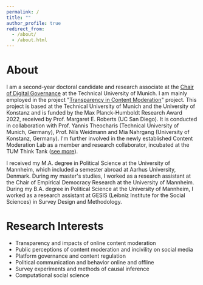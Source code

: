 ```yaml
---
permalink: /
title: ""
author_profile: true
redirect_from: 
  - /about/
  - /about.html
---
```



About
======

I am a second-year doctoral candidate and research associate at the [Chair of Digital Governance](https://www.hfp.tum.de/en/digitalgovernance/home/) at the Technical University of Munich. I am mainly employed in the project "[Transparency in Content Moderation](https://www.tum.de/en/news-and-events/all-news/press-releases/details/analyse-des-verhaltens-von-social-media-plattformen)" project. This project is based at the Technical University of Munich and the University of Konstanz and is funded by the Max Planck-Humboldt Research Award 2022, received by Prof. Margaret E. Roberts (UC San Diego). It is conducted in collaboration with Prof. Yannis Theocharis (Technical University of Munich, Germany), Prof. Nils Weidmann and Mia Nahrgang (University of Konstanz, Germany). I'm further involved in the newly established Content Moderation Lab as a member and research collaborator, incubated at the TUM Think Tank ([see more](https://tumthinktank.de/project/content-moderation-lab/)).


I received my M.A. degree in Political Science at the University of Mannheim, which included a semester abroad at Aarhus University, Denmark. During my master's studies, I worked as a research assistant at the Chair of Empirical Democracy Research at the University of Mannheim. During my B.A. degree in Political Science at the University of Mannheim, I worked as a research assistant at GESIS (Leibniz Institute for the Social Sciences) in Survey Design and Methodology.



Research Interests
======

- Transparency and impacts of online content moderation
- Public perceptions of content moderation and incivility on social media
- Platform governance and content regulation
- Political communication and behavior online and offline
- Survey experiments and methods of causal inference
- Computational social science

